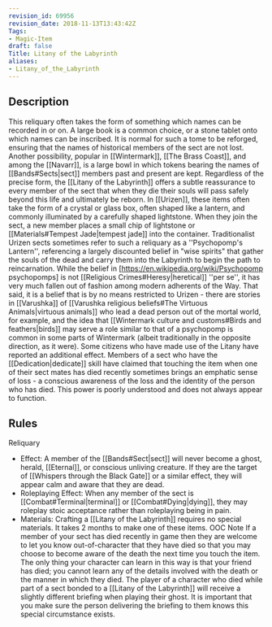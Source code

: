 ```yaml
---
revision_id: 69956
revision_date: 2018-11-13T13:43:42Z
Tags:
- Magic-Item
draft: false
Title: Litany of the Labyrinth
aliases:
- Litany_of_the_Labyrinth
---
```

## Description
This reliquary often takes the form of something which names can be recorded in or on. A large book is a common choice, or a stone tablet onto which names can be inscribed. It is normal for such a tome to be reforged, ensuring that the names of historical members of the sect are not lost. Another possibility, popular in [[Wintermark]], [[The Brass Coast]], and among the [[Navarr]], is a large bowl in which tokens bearing the names of [[Bands#Sects|sect]] members past and present are kept. Regardless of the precise form, the [[Litany of the Labyrinth]] offers a subtle reassurance to every member of the sect that when they die their souls will pass safely beyond this life and ultimately be reborn.
In [[Urizen]], these items often take the form of a crystal or glass box, often shaped like a lantern, and commonly illuminated by a carefully shaped lightstone. When they join the sect, a new member places a small chip of lightstone or [[Materials#Tempest Jade|tempest jade]] into the container. Traditionalist Urizen sects sometimes refer to such a reliquary as a ''Psychopomp's Lantern'', referencing a largely discounted belief in "wise spirits" that gather the souls of the dead and carry them into the Labyrinth to begin the path to reincarnation. While the belief in [https://en.wikipedia.org/wiki/Psychopomp psychopomps] is not [[Religious Crimes#Heresy|heretical]] ''per se'', it has very much fallen out of fashion among modern adherents of the Way. That said, it is a belief that is by no means restricted to Urizen - there are stories in [[Varushka]] of [[Varushka religious beliefs#The Virtuous Animals|virtuous animals]] who lead a dead person out of the mortal world, for example, and the idea that [[Wintermark culture and customs#Birds and feathers|birds]] may serve a role similar to that of a psychopomp is common in some parts of Wintermark (albeit traditionally in the opposite direction, as it were).
Some citizens who have made use of the Litany have reported an additional effect. Members of a sect who have the [[Dedication|dedicate]] skill have claimed that touching the item when one of their sect mates has died recently sometimes brings an emphatic sense of loss - a conscious awareness of the loss and the identity of the person who has died. This power is poorly understood and does not always appear to function.
## Rules
Reliquary
* Effect: A member of the [[Bands#Sect|sect]] will never become a ghost, herald, [[Eternal]], or conscious unliving creature. If they are the target of [[Whispers through the Black Gate]] or a similar effect, they will appear calm and aware that they are dead.
* Roleplaying Effect: When any member of the sect is [[Combat#Terminal|terminal]] or [[Combat#Dying|dying]], they may roleplay stoic acceptance rather than roleplaying being in pain.
* Materials: Crafting a [[Litany of the Labyrinth]] requires no special materials. It takes 2 months to make one of these items.
OOC Note
If a member of your sect has died recently in game then they are welcome to let you know out-of-character that they have died so that you may choose to become aware of the death the next time you touch the item. The only thing your character can learn in this way is that your friend has died; you cannot learn any of the details involved with the death or the manner in which they died.
The player of a character who died while part of a sect bonded to a [[Litany of the Labyrinth]] will receive a slightly different briefing when playing their ghost. It is important that you make sure the person delivering the briefing to them knows this special circumstance exists.